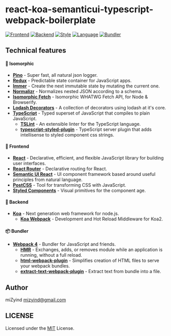 # react-koa-semanticui-typescript-webpack-boilerplate

[![Frontend](https://img.shields.io/badge/Frontend-React-008BB8.svg?style=flat-square)](https://facebook.github.io/react)
[![Backend](https://img.shields.io/badge/Backend-Koa-orange.svg?style=flat-square)](http://koajs.com)
[![Style](https://img.shields.io/badge/Style-Semantic_UI-yellowgreen.svg?style=flat-square)](https://semantic-ui.com)
[![Language](https://img.shields.io/badge/Language-TypeScript-blue.svg?style=flat-square)](https://www.typescriptlang.org)
[![Bundler](https://img.shields.io/badge/Bundler-Webpack-2B3A42.svg?style=flat-square)](https://webpack.js.org)

## Technical features

#### 🌌 Isomorphic
- **[Pino](https://getpino.io)** - Super fast, all natural json logger.
- **[Redux](https://github.com/reactjs/redux)** - Predictable state container for JavaScript apps.
- **[Immer](https://github.com/mweststrate/immer)** - Create the next immutable state by mutating the current one.
- **[Normalizr](https://github.com/paularmstrong/normalizr)** - Normalizes nested JSON according to a schema.
- **[Isomorphic Fetch](https://github.com/matthew-andrews/isomorphic-fetch)** - Isomorphic WHATWG Fetch API, for Node & Browserify.
- **[Lodash Decorators](https://steelsojka.github.io/lodash-decorators/)** - A collection of decorators using lodash at it's core.
- **[TypeScript](https://www.typescriptlang.org)** - Typed superset of JavaScript that compiles to plain JavaScript.
  - **[TSLint](https://palantir.github.io/tslint)** - An extensible linter for the TypeScript language.
  - **[typescript-styled-plugin](https://github.com/Microsoft/typescript-styled-plugin)** - TypeScript server plugin that adds intellisense to styled component css strings.

#### 🌁 Frontend
- **[React](https://reactjs.org)** - Declarative, efficient, and flexible JavaScript library for building user interfaces.
- **[React Router](https://reacttraining.com/react-router)** - Declarative routing for React.
- **[Semantic UI React](https://react.semantic-ui.com)** - UI component framework based around useful principles from natural language.
- **[PostCSS](http://postcss.org)** - Tool for transforming CSS with JavaScript.
- **[Styled Components](https://www.styled-components.com)** - Visual primitives for the component age.

#### 🌆 Backend
- **[Koa](http://koajs.com)** - Next generation web framework for node.js.
  - **[Koa Webpack](https://github.com/shellscape/koa-webpack)** - Development and Hot Reload Middleware for Koa2.

#### 📦 Bundler
- **[Webpack 4](https://webpack.js.org)** - Bundler for JavaScript and friends.
  - **[HMR](https://webpack.js.org/concepts/hot-module-replacement)** - Exchanges, adds, or removes module while an application is running, without a full reload.
  - **[html-webpack-plugin](https://github.com/jantimon/html-webpack-plugin)** - Simplifies creation of HTML files to serve your webpack bundles.
  - **[extract-text-webpack-plugin](https://github.com/webpack-contrib/extract-text-webpack-plugin)** - Extract text from bundle into a file.

## Author

miZyind <mizyind@gmail.com>

## LICENSE

Licensed under the [MIT](LICENSE) License.
